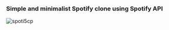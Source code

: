 ### Simple and minimalist Spotify clone using Spotify API


![spoti5cp](https://github.com/user-attachments/assets/25cf07cc-e1c6-43fc-a4e8-fabd343c17d2)
